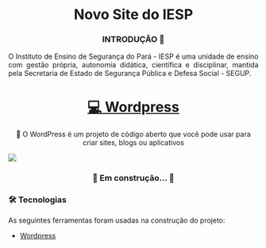 

 <h1 align="center">Novo Site do IESP</h1>
<h3 align="center"> INTRODUÇÃO 📝</h3>
<p align="justify"> O Instituto de Ensino de Segurança do Pará - IESP é uma unidade de ensino com gestão própria, autonomia didática, científica e disciplinar, mantida pela Secretaria de Estado de Segurança Pública e Defesa Social - SEGUP.</p>

<h1 align="center">  <a href="https://wordpress.org/">💻 Wordpress</a>  </h1>  <p align="center">🚀 O WordPress é um projeto de código aberto que você pode usar para criar sites, blogs ou aplicativos</p>

<img  src="https://img.shields.io/static/v1?label=Blog&message=Wordpress&color=21759B&style=for-the-badge&logo=ghost"/>




<h3 align="center"> 🚧   Em construção... 🚧 </h3>

### 🛠 Tecnologias
 As seguintes ferramentas foram usadas na construção do projeto:
  - [Wordpress](https://wordpress.org/) 
